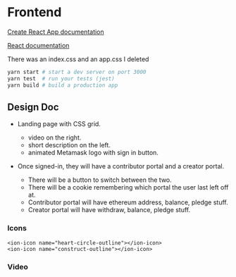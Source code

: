 # Frontend

[Create React App documentation](https://facebook.github.io/create-react-app/docs/getting-started)

[React documentation](https://reactjs.org/)

There was an index.css and an app.css I deleted

```bash
yarn start # start a dev server on port 3000
yarn test  # run your tests (jest)
yarn build # build a production app
```

## Design Doc

- Landing page with CSS grid.
  - video on the right.
  - short description on the left.
  - animated Metamask logo with sign in button.

- Once signed-in, they will have a contributor portal and a creator portal.
  - There will be a button to switch between the two.
  - There will be a cookie remembering which portal the user last left off at.
  - Contributor portal will have ethereum address, balance, pledge stuff.
  - Creator portal will have withdraw, balance, pledge stuff.

### Icons

```tsx
<ion-icon name="heart-circle-outline"></ion-icon>
<ion-icon name="construct-outline"></ion-icon>
```

### Video

```tsx
```
